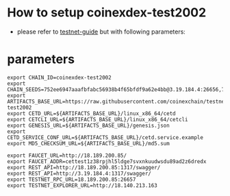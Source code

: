 # How to setup coinexdex-test2002

- please refer to [testnet-guide](https://github.com/coinexchain/testnets/blob/master/coinexdex-test/testnet-guide.md) but with following parameters:

# parameters
```shell
export CHAIN_ID=coinexdex-test2002
export CHAIN_SEEDS=752ee6947aaafbfabc56938b4f65bfdf9a62e4bb@3.19.184.4:26656,7562b9dff832ddcd3f019d7a30262ba8bff7a383@18.189.200.85:26656
export ARTIFACTS_BASE_URL=https://raw.githubusercontent.com/coinexchain/testnets/master/coinexdex-test2002
export CETD_URL=${ARTIFACTS_BASE_URL}/linux_x86_64/cetd
export CETCLI_URL=${ARTIFACTS_BASE_URL}/linux_x86_64/cetcli
export GENESIS_URL=${ARTIFACTS_BASE_URL}/genesis.json
export CETD_SERVICE_CONF_URL=${ARTIFACTS_BASE_URL}/cetd.service.example
export MD5_CHECKSUM_URL=${ARTIFACTS_BASE_URL}/md5.sum

export FAUCET_URL=http://18.189.200.85/
export FAUCET_ADDR=cettest1z38rpjhl5ldge7svxnkuudwsdu89ad2z6dredx
export REST_API=http://18.189.200.85:1317/swagger/
export REST_API=http://3.19.184.4:1317/swagger/
export TESTNET_RPC_URL=18.189.200.85:26657
export TESTNET_EXPLORER_URL=http://18.140.213.163
```